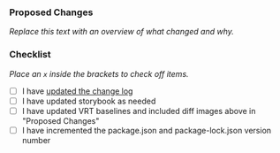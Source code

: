 ### Proposed Changes

*Replace this text with an overview of what changed and why.*

### Checklist

*Place an `x` inside the brackets to check off items.*

- [ ] I have [updated the change log](https://github.com/virtru/dev-guide/blob/master/process/merge-and-tag.md#change-log)
- [ ] I have updated storybook as needed
- [ ] I have updated VRT baselines and included diff images above in "Proposed Changes"
- [ ] I have incremented the package.json and package-lock.json version number
